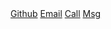 
<!DOCTYPE html>
<html lang="en">
<head>
    <meta charset="UTF-8">
    <meta http-equiv="X-UA-Compatible" content="IE=edge">
    <meta name="viewport" content="width=device-width, initial-scale=1.0">
</head>
<body>
  <a href="https://github.com/Chittu13/">Github</a>
  <a href="mailto:royalchittu@gmail.com">Email</a>
  <a href="tel:+913456782323">Call</a>
  <a href="sms:+12345678&body=ha%20ha">Msg</a>
</body>
</html>

